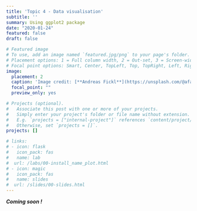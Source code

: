 ```yaml
---
title: 'Topic 4 - Data visualisation'
subtitle: ''
summary: Using ggplot2 package
date: "2020-01-24"
featured: false
draft: false

# Featured image
# To use, add an image named `featured.jpg/png` to your page's folder.
# Placement options: 1 = Full column width, 2 = Out-set, 3 = Screen-width
# Focal point options: Smart, Center, TopLeft, Top, TopRight, Left, Right, BottomLeft, Bottom, BottomRight
image:
  placement: 2
  caption: 'Image credit: [**Andreas Fickl**](https://unsplash.com/@afafa) on Unsplash'
  focal_point: ""
  preview_only: yes

# Projects (optional).
#   Associate this post with one or more of your projects.
#   Simply enter your project's folder or file name without extension.
#   E.g. `projects = ["internal-project"]` references `content/project/deep-learning/index.md`.
#   Otherwise, set `projects = []`.
projects: []

# links:
# - icon: flask
#   icon_pack: fas
#   name: lab
#  url: /labs/00-install_name_plot.html
# - icon: magic
#   icon_pack: fas
#   name: slides
#  url: /slides/00-slides.html
---
```


<!-- Data visualisation using mainly R package `ggplot2`. -->

***Coming soon !***


